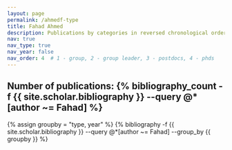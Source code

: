```yaml
---
layout: page
permalink: /ahmedf-type
title: Fahad Ahmed
description: Publications by categories in reversed chronological order. Generated by jekyll-scholar.
nav: true
nav_type: true
nav_year: false
nav_order: 4  # 1 - group, 2 - group leader, 3 - postdocs, 4 - phds
---
```


<!-- _pages/ahmedf-type.md -->
<div class="publications">

<h2>Number of publications: {% bibliography_count -f {{ site.scholar.bibliography }} --query @*[author ~= Fahad] %}</h2>
{% assign groupby = "type, year" %}
{% bibliography -f {{ site.scholar.bibliography }} --query @*[author ~= Fahad] --group_by {{ groupby }} %}

</div>
